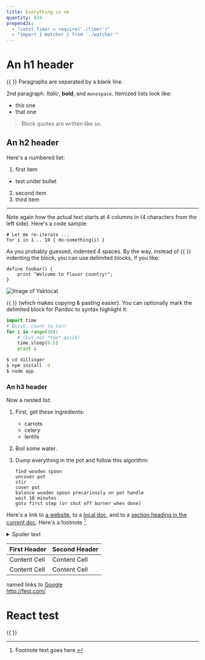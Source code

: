 ```yaml
---
title: Everything is ok
quantity: 834
prependJs:
  - "const Timer = require('./timer')"
  - "import { Watcher } from './watcher'"
---
```

# An h1 header

{{ <Chil /> }}
Paragraphs are separated by a blank line. 

2nd paragraph. *Italic*, **bold**, and `monospace`. Itemized lists
look like:

  * this one
  * that one

> Block quotes are
> written like so.

## An h2 header

Here's a numbered list:

 1. first item
  - test under bullet
 2. second item
 3. third item
--------------------------------------------
Note again how the actual text starts at 4 columns in (4 characters
from the left side). Here's a code sample:

    # Let me re-iterate ...
    for i in 1 .. 10 { do-something(i) }

As you probably guessed, indented 4 spaces. By the way, instead of {{ <LetsDoThis /> }}
indenting the block, you can use delimited blocks, if you like:

~~~
define foobar() {
    print "Welcome to flavor country!";
}
~~~

![Image of Yaktocat](https://octodex.github.com/images/yaktocat.png)

{{ <FancyReactComponent /> }}
(which makes copying & pasting easier). You can optionally mark the
delimited block for Pandoc to syntax highlight it:

~~~python
import time
# Quick, count to ten!
for i in range(10):
    # (but not *too* quick)
    time.sleep(0.5)
    print i
~~~

```bash
$ cd dillinger
$ npm install -d
$ node app
```



### An h3 header

Now a nested list:

 1. First, get these ingredients:

      * carrots
      * celery
      * lentils

 2. Boil some water.

 3. Dump everything in the pot and follow
    this algorithm:

        find wooden spoon
        uncover pot
        stir
        cover pot
        balance wooden spoon precariously on pot handle
        wait 10 minutes
        goto first step (or shut off burner when done)

Here's a link to [a website](http://foo.bar), to a [local
doc](local-doc.html), and to a [section heading in the current
doc](#an-h2-header). Here's a footnote [^1].

[^1]: Footnote text goes here.


<details>
  <summary>Spoiler text</summary>
  whatever
</details>

First Header  | Second Header
------------- | -------------
Content Cell  | Content Cell
Content Cell  | Content Cell

named links to [Google](http://google.com/)  
<http://fest.com/>



# React test
{{ <FancyReactComponent /> }}